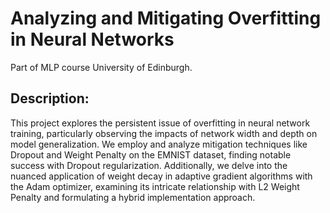 # Analyzing and Mitigating Overfitting in Neural Networks
Part of MLP course University of Edinburgh.
## Description:
This project explores the persistent issue of overfitting in neural network training, particularly observing the impacts of network width and depth on model generalization. We employ and analyze mitigation techniques like Dropout and Weight Penalty on the EMNIST dataset, finding notable success with Dropout regularization. Additionally, we delve into the nuanced application of weight decay in adaptive gradient algorithms with the Adam optimizer, examining its intricate relationship with L2 Weight Penalty and formulating a hybrid implementation approach.
